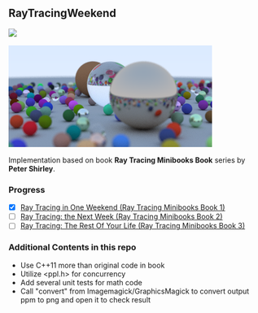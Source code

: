 RayTracingWeekend
---

![](https://ci.appveyor.com/api/projects/status/mu0rb4ljs40256ya?svg=true)

![First](First.png)

Implementation based on book **Ray Tracing Minibooks Book** series by **Peter Shirley**.

### Progress

- [x] [Ray Tracing in One Weekend (Ray Tracing Minibooks Book 1)](https://www.amazon.com/Ray-Tracing-Weekend-Minibooks-Book-ebook/dp/B01B5AODD8/)
- [ ] [Ray Tracing: the Next Week (Ray Tracing Minibooks Book 2)](https://www.amazon.com/Ray-Tracing-Next-Week-Minibooks-ebook/dp/B01CO7PQ8C/)
- [ ] [Ray Tracing: The Rest Of Your Life (Ray Tracing Minibooks Book 3)](https://www.amazon.com/Ray-Tracing-Rest-Your-Minibooks-ebook/dp/B01DN58P8C/)

### Additional Contents in this repo

- Use C++11 more than original code in book
- Utilize <ppl.h> for concurrency
- Add several unit tests for math code
- Call "convert" from Imagemagick/GraphicsMagick to convert output ppm to png and open it to check result
